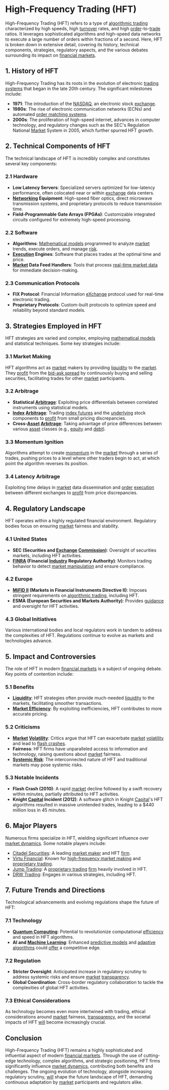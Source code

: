# High-Frequency Trading (HFT)

High-Frequency Trading (HFT) refers to a type of [algorithmic trading](../a/algorithmic_trading.md) characterized by high speeds, high [turnover](../t/turnover.md) rates, and high [order](../o/order.md)-to-[trade](../t/trade.md) ratios. It leverages sophisticated algorithms and high-speed data networks to execute a large number of orders within fractions of a second. Here, HFT is broken down in extensive detail, covering its history, technical components, strategies, regulatory aspects, and the various debates surrounding its impact on [financial markets](../f/financial_market.md).

## 1. History of HFT

High-Frequency Trading has its roots in the evolution of electronic [trading systems](../t/trading_systems.md) that began in the late 20th century. The significant milestones include:

- **1971**: The introduction of the [NASDAQ](../n/nasdaq.md), an electronic stock [exchange](../e/exchange.md).
- **1980s**: The rise of electronic communication networks (ECNs) and automated [order matching systems](../o/order_matching_systems.md).
- **2000s**: The proliferation of high-speed internet, advances in computer technology, and regulatory changes such as the SEC's Regulation National [Market](../m/market.md) System in 2005, which further spurred HFT growth.

## 2. Technical Components of HFT

The technical landscape of HFT is incredibly complex and constitutes several key components:

### 2.1 Hardware

- **Low Latency Servers**: Specialized servers optimized for low-latency performance, often colocated near or within [exchange](../e/exchange.md) data centers.
- **[Networking](../n/networking.md) Equipment**: High-speed fiber optics, direct microwave transmission systems, and proprietary protocols to reduce transmission time.
- **Field-Programmable Gate Arrays (FPGAs)**: Customizable integrated circuits configured for extremely high-speed processing.

### 2.2 Software

- **Algorithms**: [Mathematical models](../m/mathematical_models_in_trading.md) programmed to analyze [market](../m/market.md) trends, execute orders, and manage [risk](../r/risk.md).
- **[Execution](../e/execution.md) Engines**: Software that places trades at the optimal time and price.
- **[Market](../m/market.md) Data Feed Handlers**: Tools that process [real-time market data](../r/real-time_market_data.md) for immediate decision-making.

### 2.3 Communication Protocols

- **FIX Protocol**: Financial Information [eXchange](../e/exchange.md) protocol used for real-time electronic trading.
- **Proprietary Protocols**: Custom-built protocols to optimize speed and reliability beyond standard models.

## 3. Strategies Employed in HFT

HFT strategies are varied and complex, employing [mathematical models](../m/mathematical_models_in_trading.md) and statistical techniques. Some key strategies include:

### 3.1 Market Making

HFT algorithms act as [market](../m/market.md) makers by providing [liquidity](../l/liquidity.md) to the [market](../m/market.md). They [profit](../p/profit.md) from the [bid-ask spread](../b/bid-ask_spread.md) by continuously buying and selling securities, facilitating trades for other [market](../m/market.md) participants.

### 3.2 Arbitrage

- **Statistical [Arbitrage](../a/arbitrage.md)**: Exploiting price differentials between correlated instruments using statistical models.
- **[Index](../i/index_instrument.md) [Arbitrage](../a/arbitrage.md)**: Trading [index futures](../i/index_futures.md) and the [underlying](../u/underlying.md) stock components to [profit](../p/profit.md) from small pricing discrepancies.
- **Cross-[Asset](../a/asset.md) [Arbitrage](../a/arbitrage.md)**: Taking advantage of price differences between various [asset](../a/asset.md) classes (e.g., [equity](../e/equity.md) and [debt](../d/debt.md)).

### 3.3 Momentum Ignition

Algorithms attempt to create [momentum](../m/momentum.md) in the [market](../m/market.md) through a series of trades, pushing prices to a level where other traders begin to act, at which point the algorithm reverses its position.

### 3.4 Latency Arbitrage

Exploiting time delays in [market](../m/market.md) data dissemination and [order](../o/order.md) [execution](../e/execution.md) between different exchanges to [profit](../p/profit.md) from price discrepancies.

## 4. Regulatory Landscape

HFT operates within a highly regulated financial environment. Regulatory bodies focus on ensuring [market](../m/market.md) fairness and stability.

### 4.1 United States

- **SEC (Securities and [Exchange](../e/exchange.md) [Commission](../c/commission.md))**: Oversight of securities markets, including HFT activities.
- **[FINRA](../f/finra.md) (Financial [Industry](../i/industry.md) Regulatory Authority)**: Monitors trading behavior to detect [market manipulation](../m/market_manipulation.md) and ensure compliance.

### 4.2 Europe

- **[MiFID II](../m/mifid_ii.md) (Markets in Financial Instruments Directive II)**: Imposes stringent requirements on [algorithmic trading](../a/algorithmic_trading.md), including HFT.
- **ESMA (European Securities and Markets Authority)**: Provides [guidance](../g/guidance.md) and oversight for HFT activities.

### 4.3 Global Initiatives

Various international bodies and local regulators work in tandem to address the complexities of HFT. Regulations continue to evolve as markets and technologies advance.

## 5. Impact and Controversies

The role of HFT in modern [financial markets](../f/financial_market.md) is a subject of ongoing debate. Key points of contention include:

### 5.1 Benefits

- **[Liquidity](../l/liquidity.md)**: HFT strategies often provide much-needed [liquidity](../l/liquidity.md) to the markets, facilitating smoother transactions.
- **[Market Efficiency](../m/market_efficiency.md)**: By exploiting inefficiencies, HFT contributes to more accurate pricing.

### 5.2 Criticisms

- **[Market](../m/market.md) [Volatility](../v/volatility.md)**: Critics argue that HFT can exacerbate [market](../m/market.md) [volatility](../v/volatility.md) and lead to [flash crashes](../f/flash_crashes.md).
- **Fairness**: HFT firms have unparalleled access to information and technology, raising questions about [market](../m/market.md) fairness.
- **[Systemic Risk](../s/systemic_risk.md)**: The interconnected nature of HFT and traditional markets may pose systemic risks.

### 5.3 Notable Incidents

- **Flash Crash (2010)**: A rapid [market](../m/market.md) decline followed by a swift recovery within minutes, partially attributed to HFT activities.
- **Knight [Capital](../c/capital.md) Incident (2012)**: A software glitch in Knight [Capital](../c/capital.md)'s HFT algorithms resulted in massive unintended trades, leading to a $440 million loss in 45 minutes.

## 6. Major Players

Numerous firms specialize in HFT, wielding significant influence over [market dynamics](../m/market_dynamics.md). Some notable players include:

- [Citadel Securities](https://www.citadelsecurities.com/): A leading [market maker](../m/market_maker.md) and HFT [firm](../f/firm.md).
- [Virtu Financial](https://www.virtu.com/): Known for [high-frequency market making](../h/high-frequency_market_making.md) and [proprietary trading](../p/proprietary_trading.md).
- [Jump Trading](https://www.jumptrading.com/): A [proprietary trading](../p/proprietary_trading.md) [firm](../f/firm.md) heavily involved in HFT.
- [DRW Trading](https://drw.com/): Engages in various strategies, including HFT.

## 7. Future Trends and Directions

Technological advancements and evolving regulations shape the future of HFT:

### 7.1 Technology

- **[Quantum Computing](../q/quantum_computing_in_trading.md)**: Potential to revolutionize computational [efficiency](../e/efficiency.md) and speed in HFT algorithms.
- **AI and [Machine Learning](../m/machine_learning.md)**: Enhanced [predictive models](../p/predictive_models_in_trading.md) and [adaptive algorithms](../a/adaptive_algorithms.md) could [offer](../o/offer.md) a competitive edge.

### 7.2 Regulation

- **Stricter Oversight**: Anticipated increase in regulatory scrutiny to address systemic risks and ensure [market](../m/market.md) [transparency](../t/transparency.md).
- **Global Coordination**: Cross-border regulatory collaboration to tackle the complexities of global HFT activities.

### 7.3 Ethical Considerations

As technology becomes even more intertwined with trading, ethical considerations around [market](../m/market.md) fairness, [transparency](../t/transparency.md), and the societal impacts of HFT [will](../w/will.md) become increasingly crucial.

## Conclusion

High-Frequency Trading (HFT) remains a highly sophisticated and influential aspect of modern [financial markets](../f/financial_market.md). Through the use of cutting-edge technology, complex algorithms, and strategic positioning, HFT firms significantly influence [market dynamics](../m/market_dynamics.md), contributing both benefits and challenges. The ongoing evolution of technology, alongside increasing regulatory scrutiny, [will](../w/will.md) shape the future landscape of HFT, demanding continuous adaptation by [market](../m/market.md) participants and regulators alike.

